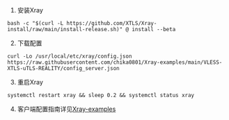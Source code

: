 1. 安装Xray

```
bash -c "$(curl -L https://github.com/XTLS/Xray-install/raw/main/install-release.sh)" @ install --beta
```

2. 下载配置

```
curl -Lo /usr/local/etc/xray/config.json https://raw.githubusercontent.com/chika0801/Xray-examples/main/VLESS-XTLS-uTLS-REALITY/config_server.json
```

3. 重启Xray

```
systemctl restart xray && sleep 0.2 && systemctl status xray
```

4. 客户端配置指南详见[Xray-examples](https://github.com/chika0801/Xray-examples)
